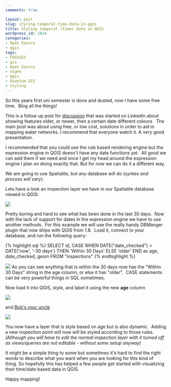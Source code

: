 ```yaml
---
comments: true

layout: post
slug: styling-temporal-time-data-in-qgis
title: Styling temporal (time) data in QGIS
wordpress_id: 1024
categories:
- Open Source
- qgis
tags:
- FOSSGIS
- gis
- Open Source
- osgeo
- qgis
- Quantum GIS
- styling
---
```


So this years first uni semester is done and dusted, now I have some free time.  Blog all the things!

This is a follow up post for [discussion](http://www.linkedin.com/groupAnswers?viewQuestionAndAnswers=&discussionID=124557348&gid=2290177&commentID=84854003&trk=view_disc&ut=0yI5KvRgSoTRg1) that was started on LinkedIn about showing features older, or newer, then a certain date different colours   The main post was about using free, or low cost, solutions in order to aid in mapping water networks. I recommend that everyone watch it. A very good presentation.

I recommended that you could use the rule based rendering engine but the expression engine in QGIS doesn't have any date functions yet.  All good we can add them if we need and once I get my head around the expression engine I plan on doing exactly that. But for now we can do it a different way.

We are going to use Spatialite, but any database will do (_syntax and process will vary_).

Lets have a look an inspection layer we have in our Spatialite database viewed in QGIS:

![](http://woostuff.files.wordpress.com/2012/06/quantum-gis-1-8.png)

Pretty boring and hard to see what has been done in the last 30 days.  Now with the lack of support for dates in the expression engine we have to use another methods.  For this example we will use the really handy DBManger plugin that now ships with QGIS from 1.8.  Load it, connect to your database, and run the following query:

{% highlight sql %}
SELECT id,
              CASE WHEN DATE("date_checked") > DATE('now', '-30 days') THEN
                         'Within 30 Days'
              ELSE
                         'older'
              END as age, date_checked, geom
FROM  "inspections"
{% endhighlight %}



[![](http://woostuff.files.wordpress.com/2012/06/sql-window-inspections.png)](http://woostuff.files.wordpress.com/2012/06/sql-window-inspections.png)
As you can see anything that is within the 30 days now has the "Within 30 Days" string in the age column, or else it has "older".  CASE statements can be very powerful things in SQL sometimes.

Now load it into QGIS, style, and label it using the new **age** column


[![](http://woostuff.files.wordpress.com/2012/06/styled.png)](http://woostuff.files.wordpress.com/2012/06/styled.png)


and [Bob's your uncle](http://en.wikipedia.org/wiki/Bob's_your_uncle)


[![](http://woostuff.files.wordpress.com/2012/06/inspections-by-age.png)](http://woostuff.files.wordpress.com/2012/06/inspections-by-age.png)


You now have a layer that is style based on age but is also dynamic.  Adding a new inspection point will now will be styled according to those rules. _(Although you will have to edit the normal inspection layer with it turned off as views/queries are not editable - without some setup anyway)_

It might be a simple thing to some but sometimes it's hard to find the right words to describe what you want when you are looking for this kind of thing. So hopefully this has helped a few people get started with visualizing their time/date based data in QGIS.

Happy mapping!
